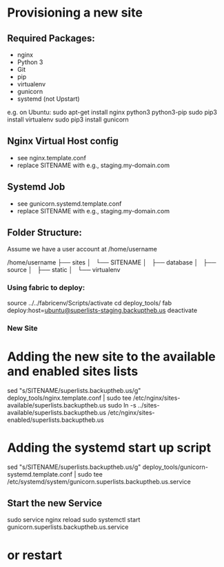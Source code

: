 Provisioning a new site
=======================
## Required Packages:
* nginx
* Python 3
* Git
* pip
* virtualenv
* gunicorn
* systemd  (not Upstart)


e.g. on Ubuntu:
  sudo apt-get install nginx python3 python3-pip
  sudo pip3 install virtualenv
  sudo pip3 install gunicorn


## Nginx Virtual Host config

* see nginx.template.conf
* replace SITENAME with e.g., staging.my-domain.com

## Systemd Job
* see gunicorn.systemd.template.conf
* replace SITENAME with e.g., staging.my-domain.com

## Folder Structure:
Assume we have a user account at /home/username

/home/username
├── sites
│   └── SITENAME
│       ├── database
│       ├── source
│       ├── static
│       └── virtualenv



### Using fabric to deploy:
source ../../fabricenv/Scripts/activate
cd deploy_tools/
fab deploy:host=ubuntu@superlists-staging.backuptheb.us
deactivate

### New Site
# Adding the new site to the available and enabled sites lists
sed "s/SITENAME/superlists.backuptheb.us/g" deploy_tools/nginx.template.conf | sudo tee /etc/nginx/sites-available/superlists.backuptheb.us
sudo ln -s ../sites-available/superlists.backuptheb.us /etc/nginx/sites-enabled/superlists.backuptheb.us
# Adding the systemd start up script
sed "s/SITENAME/superlists.backuptheb.us/g" deploy_tools/gunicorn-systemd.template.conf | sudo tee /etc/systemd/system/gunicorn.superlists.backuptheb.us.service


## Start the new Service
sudo service nginx reload
sudo systemctl start gunicorn.superlists.backuptheb.us.service
# or restart
